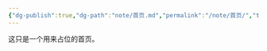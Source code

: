```yaml
---
{"dg-publish":true,"dg-path":"note/首页.md","permalink":"/note/首页/","tags":["gardenEntry"],"created":"2024-06-08 00:49:30","updated":"2024-06-08 01:00:56"}
---
```


这只是一个用来占位的首页。